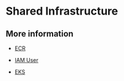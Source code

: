 # Shared Infrastructure

## More information

* [ECR](./ecr/README.md)

* [IAM User](./iam-user.md)

* [EKS](./eks/README.md)
